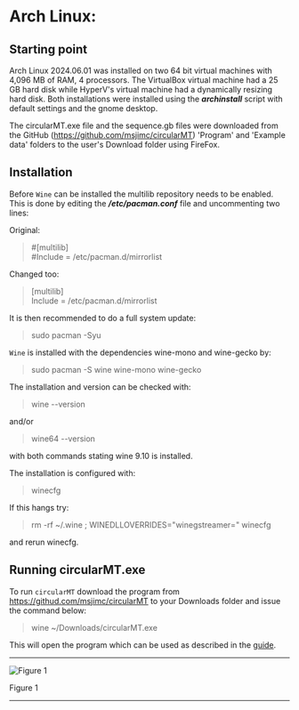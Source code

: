 # Arch Linux:

## Starting point
Arch Linux 2024.06.01 was installed on two 64 bit virtual machines with 4,096 MB of RAM, 4 processors. The VirtualBox virtual machine had a 25 GB hard disk while HyperV's virtual machine had a dynamically resizing hard disk. Both installations were installed using the ***archinstall*** script with default settings and the gnome desktop.

The circularMT.exe file and the sequence.gb files were downloaded from the GitHub (https://github.com/msjimc/circularMT) 'Program' and 'Example data' folders to the user's Download folder using FireFox. 

## Installation

Before ```Wine``` can be installed the multilib repository needs to be enabled. This is done by editing the ***/etc/pacman.conf*** file and uncommenting two lines:

Original: 

> #[multilib]   
> #Include = /etc/pacman.d/mirrorlist

Changed too:

>[multilib]  
> Include = /etc/pacman.d/mirrorlist

It is then recommended to do a full system update:

> sudo pacman -Syu

```Wine``` is installed with the dependencies wine-mono and wine-gecko by:

> sudo pacman -S wine wine-mono wine-gecko

The installation and version can be checked with:
 
> wine --version

and/or 

> wine64 --version

with both commands stating wine 9.10 is installed.

The installation is configured with:

> winecfg

If this hangs try:

> rm -rf ~/.wine ; WINEDLLOVERRIDES="winegstreamer=" winecfg

and rerun winecfg.


## Running circularMT.exe

 To run ```circularMT``` download the program from https://githud.com/msjimc/circularMT to your Downloads folder and issue the command below:

> wine ~/Downloads/circularMT.exe 

This will open the program which can be used as described in the [guide]( https://github.com/msjimc/circularMT/tree/master/Guide/README.md).

<hr />

![Figure 1](images/arch_2024_06_01_figure1.jpg)

Figure 1

<hr />
